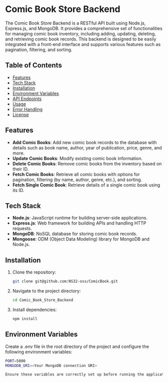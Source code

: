 # Comic Book Store Backend

The Comic Book Store Backend is a RESTful API built using Node.js, Express.js, and MongoDB. It provides a comprehensive set of functionalities for managing comic book inventory, including adding, updating, deleting, and retrieving comic book records. This backend is designed to be easily integrated with a front-end interface and supports various features such as pagination, filtering, and sorting.

## Table of Contents

- [Features](#features)
- [Tech Stack](#tech-stack)
- [Installation](#installation)
- [Environment Variables](#environment-variables)
- [API Endpoints](#api-endpoints)
- [Usage](#usage)
- [Error Handling](#error-handling)
- [License](#license)

## Features

- **Add Comic Books**: Add new comic book records to the database with details such as book name, author, year of publication, price, genre, and more.
- **Update Comic Books**: Modify existing comic book information.
- **Delete Comic Books**: Remove comic books from the inventory based on their ID.
- **Fetch Comic Books**: Retrieve all comic books with options for pagination, filtering (by name, author, genre, etc.), and sorting.
- **Fetch Single Comic Book**: Retrieve details of a single comic book using its ID.

## Tech Stack

- **Node.js**: JavaScript runtime for building server-side applications.
- **Express.js**: Web framework for building APIs and handling HTTP requests.
- **MongoDB**: NoSQL database for storing comic book records.
- **Mongoose**: ODM (Object Data Modeling) library for MongoDB and Node.js.

## Installation

1. Clone the repository:
   ```bash
   git clone git@github.com:NS32-oss/ComicBook.git
2. Navigate to the project directory:
    ```bash
    cd Comic_Book_Store_Backend
3. Install dependencies:
    ```bash
    npm install

## Environment Variables

Create a .env file in the root directory of the project and configure the following environment variables:
```bash
PORT=5000
MONGODB_URI=<Your MongoDB connection URI>       

Ensure these variables are correctly set up before running the application.


